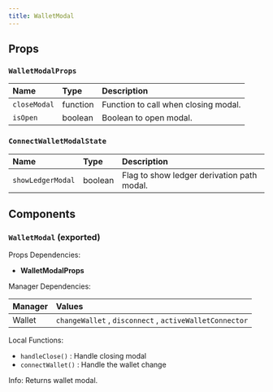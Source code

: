 ```yaml
---
title: WalletModal
---
```


## Props

### `WalletModalProps`

| Name | Type | Description                                                          |
| :--- | :--- | :------------------------------------------------------------------- |
| `closeModal` | function | Function to call when closing modal.
| `isOpen` | boolean | Boolean to open modal.

### `ConnectWalletModalState `

| Name | Type | Description                                                          |
| :--- | :--- | :------------------------------------------------------------------- |
| `showLedgerModal` | boolean | Flag to show ledger derivation path modal.

## Components

### `WalletModal` (exported)

Props Dependencies:

- **WalletModalProps**

Manager Dependencies:

| Manager | Values                                                          |
| :--- | :------------------------------------------------------------------- |
| Wallet | `changeWallet` , `disconnect` , `activeWalletConnector`

Local Functions:

- `handleClose()` : Handle closing modal
- `connectWallet()` : Handle the wallet change

Info: Returns wallet modal.
